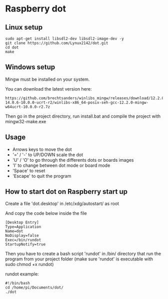 # Raspberry dot

## Linux setup
```
sudo apt-get install libsdl2-dev libsdl2-image-dev -y
git clone https://github.com/Lynux2142/dot.git
cd dot
make
```

## Windows setup
Mingw must be installed on your system.

You can download the latest version here:
```
https://github.com/brechtsanders/winlibs_mingw/releases/download/12.2.0-14.0.6-10.0.0-ucrt-r2/winlibs-x86_64-posix-seh-gcc-12.2.0-mingw-w64ucrt-10.0.0-r2.7z
```
Then go in the project directory, run install.bat and compile the project with mingw32-make.exe

## Usage
- Arrows keys to move the dot
- '=' / '-' to UP/DOWN scale the dot
- 'U' / 'O' to go through the differents dots or boards images
- 'I' to change between dot mode or board mode
- 'Space' to reset
- 'Escape' to quit the program

## How to start dot on Raspberry start up
Create a file 'dot.desktop' in /etc/xdg/autostart/ as root

And copy the code below inside the file
```
[Desktop Entry]
Type=Application
Name=dot
NoDisplay=false
Exec=/bin/rundot
StartupNotify=true
```
Then you have to create a bash script 'rundot' in /bin/ directory that run the program from your project folder (make sure 'rundot' is executable with sudo chmod +x rundot)

rundot example:
```
#!/bin/bash
cd /home/pi/Documents/dot/
./dot
```
